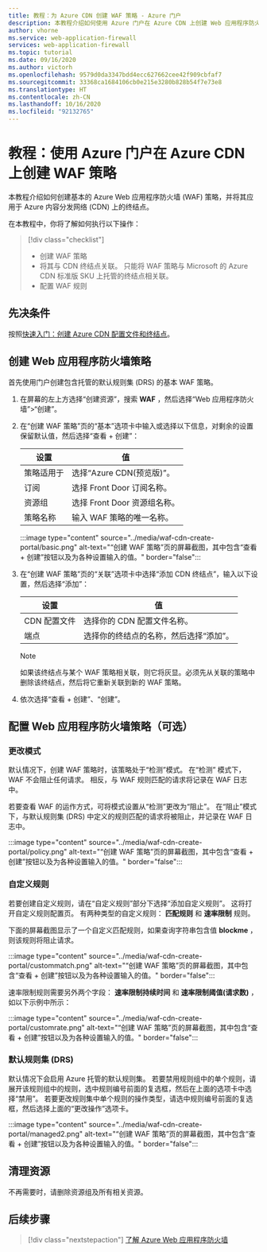 ```yaml
---
title: 教程：为 Azure CDN 创建 WAF 策略 - Azure 门户
description: 本教程介绍如何使用 Azure 门户在 Azure CDN 上创建 Web 应用程序防火墙 (WAF) 策略。
author: vhorne
ms.service: web-application-firewall
services: web-application-firewall
ms.topic: tutorial
ms.date: 09/16/2020
ms.author: victorh
ms.openlocfilehash: 9579d0da3347bdd4ecc627662cee42f909cbfaf7
ms.sourcegitcommit: 33368ca1684106cb0e215e3280b828b54f7e73e8
ms.translationtype: HT
ms.contentlocale: zh-CN
ms.lasthandoff: 10/16/2020
ms.locfileid: "92132765"
---
```

# <a name="tutorial-create-a-waf-policy-on-azure-cdn-using-the-azure-portal"></a>教程：使用 Azure 门户在 Azure CDN 上创建 WAF 策略

本教程介绍如何创建基本的 Azure Web 应用程序防火墙 (WAF) 策略，并将其应用于 Azure 内容分发网络 (CDN) 上的终结点。

在本教程中，你将了解如何执行以下操作：

> [!div class="checklist"]
> * 创建 WAF 策略
> * 将其与 CDN 终结点关联。 只能将 WAF 策略与 Microsoft 的 Azure CDN 标准版  SKU 上托管的终结点相关联。
> * 配置 WAF 规则

## <a name="prerequisites"></a>先决条件

按照[快速入门：创建 Azure CDN 配置文件和终结点](../../cdn/cdn-create-new-endpoint.md)。 

## <a name="create-a-web-application-firewall-policy"></a>创建 Web 应用程序防火墙策略

首先使用门户创建包含托管的默认规则集 (DRS) 的基本 WAF 策略。

1. 在屏幕的左上方选择“创建资源”，搜索 **WAF** ，然后选择“Web 应用程序防火墙”>“创建”。   
2. 在“创建 WAF 策略”页的“基本”选项卡中输入或选择以下信息，对剩余的设置保留默认值，然后选择“查看 + 创建”：   

    | 设置                 | 值                                              |
    | ---                     | ---                                                |
    | 策略适用于            |选择“Azure CDN(预览版)”。|
    | 订阅            |选择 Front Door 订阅名称。|
    | 资源组          |选择 Front Door 资源组名称。|
    | 策略名称             |输入 WAF 策略的唯一名称。|

   :::image type="content" source="../media/waf-cdn-create-portal/basic.png" alt-text="“创建 WAF 策略”页的屏幕截图，其中包含“查看 + 创建”按钮以及为各种设置输入的值。" border="false":::

3. 在“创建 WAF 策略”页的“关联”选项卡中选择“添加 CDN 终结点”，输入以下设置，然后选择“添加”：    

    | 设置                 | 值                                              |
    | ---                     | ---                                                |
    | CDN 配置文件              | 选择你的 CDN 配置文件名称。|
    | 端点           | 选择你的终结点的名称，然后选择“添加”。 |
    
    > [!NOTE]
    > 如果该终结点与某个 WAF 策略相关联，则它将灰显。必须先从关联的策略中删除该终结点，然后将它重新关联到新的 WAF 策略。
1. 依次选择“查看 + 创建”、“创建”。  

## <a name="configure-web-application-firewall-policy-optional"></a>配置 Web 应用程序防火墙策略（可选）

### <a name="change-mode"></a>更改模式

默认情况下，创建 WAF 策略时，该策略处于“检测”模式。  在“检测”  模式下，WAF 不会阻止任何请求。 相反，与 WAF 规则匹配的请求将记录在 WAF 日志中。

若要查看 WAF 的运作方式，可将模式设置从“检测”更改为“阻止”。   在“阻止”模式下，与默认规则集 (DRS) 中定义的规则匹配的请求将被阻止，并记录在 WAF 日志中。 

 :::image type="content" source="../media/waf-cdn-create-portal/policy.png" alt-text="“创建 WAF 策略”页的屏幕截图，其中包含“查看 + 创建”按钮以及为各种设置输入的值。" border="false":::

### <a name="custom-rules"></a>自定义规则

若要创建自定义规则，请在“自定义规则”部分下选择“添加自定义规则”。   这将打开自定义规则配置页。 有两种类型的自定义规则： **匹配规则** 和 **速率限制** 规则。

下面的屏幕截图显示了一个自定义匹配规则，如果查询字符串包含值 **blockme** ，则该规则将阻止请求。

:::image type="content" source="../media/waf-cdn-create-portal/custommatch.png" alt-text="“创建 WAF 策略”页的屏幕截图，其中包含“查看 + 创建”按钮以及为各种设置输入的值。" border="false":::

速率限制规则需要另外两个字段： **速率限制持续时间** 和 **速率限制阈值(请求数)** ，如以下示例中所示：

:::image type="content" source="../media/waf-cdn-create-portal/customrate.png" alt-text="“创建 WAF 策略”页的屏幕截图，其中包含“查看 + 创建”按钮以及为各种设置输入的值。" border="false":::

### <a name="default-rule-set-drs"></a>默认规则集 (DRS)

默认情况下会启用 Azure 托管的默认规则集。 若要禁用规则组中的单个规则，请展开该规则组中的规则，选中规则编号前面的复选框，然后在上面的选项卡中选择“禁用”。  若要更改规则集中单个规则的操作类型，请选中规则编号前面的复选框，然后选择上面的“更改操作”选项卡。 

 :::image type="content" source="../media/waf-cdn-create-portal/managed2.png" alt-text="“创建 WAF 策略”页的屏幕截图，其中包含“查看 + 创建”按钮以及为各种设置输入的值。" border="false":::

## <a name="clean-up-resources"></a>清理资源

不再需要时，请删除资源组及所有相关资源。


## <a name="next-steps"></a>后续步骤

> [!div class="nextstepaction"]
> [了解 Azure Web 应用程序防火墙](../overview.md)
